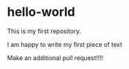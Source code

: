 # hello-world
This is my first repository. 

I am happy to write my first piece of text

Make an additional pull request!!!!
